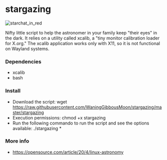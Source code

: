 # stargazing

![starchat_in_red](starchart_in_red.png)

Nifty little script to help the astronomer in your family keep "their eyes" in the dark. It relies on a utility called xcalib, a "tiny monitor calibration loader for X.org."
The xcalib application works only with X11, so it is not functional on Wayland systems. 

### Dependencies
* xcalib
* bash

### Install
* Download the script: wget https://raw.githubusercontent.com/WaningGibbousMoon/stargazing/master/stargazing
* Execution permissions: chmod +x stargazing
* Run the following commando to run the script and see the options available: ./stargazing *

### More info
* https://opensource.com/article/20/4/linux-astronomy
